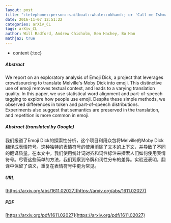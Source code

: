```yaml
---
layout: post
title: ":telephone::person::sailboat::whale::okhand:; or 'Call me Ishmael' - How do you translate emoji?"
date: 2016-11-07 12:51:22
categories: arXiv_CL
tags: arXiv_CL
author: Will Radford, Andrew Chisholm, Ben Hachey, Bo Han
mathjax: true
---
```


* content
{:toc}

##### Abstract
We report on an exploratory analysis of Emoji Dick, a project that leverages crowdsourcing to translate Melville's Moby Dick into emoji. This distinctive use of emoji removes textual context, and leads to a varying translation quality. In this paper, we use statistical word alignment and part-of-speech tagging to explore how people use emoji. Despite these simple methods, we observed differences in token and part-of-speech distributions. Experiments also suggest that semantics are preserved in the translation, and repetition is more common in emoji.

##### Abstract (translated by Google)
我们报道了Emoji Dick的探索性分析，这个项目利用众包将Melville的Moby Dick翻译成表情符号。这种独特的表情符号的使用消除了文本的上下文，并导致了不同的翻译质量。在本文中，我们使用统计词对齐和词性标注来探索人们如何使用表情符号。尽管这些简单的方法，我们观察到令牌和词性分布的差异。实验还表明，翻译中保留了语义，重复在表情符号中更为常见。

##### URL
[https://arxiv.org/abs/1611.02027](https://arxiv.org/abs/1611.02027)

##### PDF
[https://arxiv.org/pdf/1611.02027](https://arxiv.org/pdf/1611.02027)

